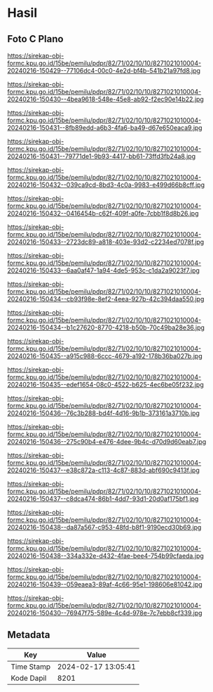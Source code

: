 # Hasil

## Foto C Plano

https://sirekap-obj-formc.kpu.go.id/15be/pemilu/pdpr/82/71/02/10/10/8271021010004-20240216-150429--77106dc4-00c0-4e2d-bf4b-541b21a97fd8.jpg

https://sirekap-obj-formc.kpu.go.id/15be/pemilu/pdpr/82/71/02/10/10/8271021010004-20240216-150430--4bea9618-548e-45e8-ab92-f2ec90e14b22.jpg

https://sirekap-obj-formc.kpu.go.id/15be/pemilu/pdpr/82/71/02/10/10/8271021010004-20240216-150431--8fb89edd-a6b3-4fa6-ba49-d67e650eaca9.jpg

https://sirekap-obj-formc.kpu.go.id/15be/pemilu/pdpr/82/71/02/10/10/8271021010004-20240216-150431--79771de1-9b93-4417-bb61-73ffd3fb24a8.jpg

https://sirekap-obj-formc.kpu.go.id/15be/pemilu/pdpr/82/71/02/10/10/8271021010004-20240216-150432--039ca9cd-8bd3-4c0a-9983-e499d66b8cff.jpg

https://sirekap-obj-formc.kpu.go.id/15be/pemilu/pdpr/82/71/02/10/10/8271021010004-20240216-150432--0416454b-c62f-409f-a0fe-7cbb1f8d8b26.jpg

https://sirekap-obj-formc.kpu.go.id/15be/pemilu/pdpr/82/71/02/10/10/8271021010004-20240216-150433--2723dc89-a818-403e-93d2-c2234ed7078f.jpg

https://sirekap-obj-formc.kpu.go.id/15be/pemilu/pdpr/82/71/02/10/10/8271021010004-20240216-150433--6aa0af47-1a94-4de5-953c-c1da2a9023f7.jpg

https://sirekap-obj-formc.kpu.go.id/15be/pemilu/pdpr/82/71/02/10/10/8271021010004-20240216-150434--cb93f98e-8ef2-4eea-927b-42c394daa550.jpg

https://sirekap-obj-formc.kpu.go.id/15be/pemilu/pdpr/82/71/02/10/10/8271021010004-20240216-150434--b1c27620-8770-4218-b50b-70c49ba28e36.jpg

https://sirekap-obj-formc.kpu.go.id/15be/pemilu/pdpr/82/71/02/10/10/8271021010004-20240216-150435--a915c988-6ccc-4679-a192-178b36ba027b.jpg

https://sirekap-obj-formc.kpu.go.id/15be/pemilu/pdpr/82/71/02/10/10/8271021010004-20240216-150435--edef1654-08c0-4522-b625-4ec6be05f232.jpg

https://sirekap-obj-formc.kpu.go.id/15be/pemilu/pdpr/82/71/02/10/10/8271021010004-20240216-150436--76c3b288-bd4f-4d16-9b1b-373161a3710b.jpg

https://sirekap-obj-formc.kpu.go.id/15be/pemilu/pdpr/82/71/02/10/10/8271021010004-20240216-150436--275c90b4-e476-4dee-9b4c-d70d9d60eab7.jpg

https://sirekap-obj-formc.kpu.go.id/15be/pemilu/pdpr/82/71/02/10/10/8271021010004-20240216-150437--e38c872a-c113-4c87-883d-abf690c9413f.jpg

https://sirekap-obj-formc.kpu.go.id/15be/pemilu/pdpr/82/71/02/10/10/8271021010004-20240216-150437--c8dca474-86b1-4dd7-93d1-20d0af175bf1.jpg

https://sirekap-obj-formc.kpu.go.id/15be/pemilu/pdpr/82/71/02/10/10/8271021010004-20240216-150438--da87a567-c953-48fd-b8f1-9190ecd30b69.jpg

https://sirekap-obj-formc.kpu.go.id/15be/pemilu/pdpr/82/71/02/10/10/8271021010004-20240216-150438--334a332e-d432-4fae-bee4-754b99cfaeda.jpg

https://sirekap-obj-formc.kpu.go.id/15be/pemilu/pdpr/82/71/02/10/10/8271021010004-20240216-150439--059eaea3-89af-4c66-95e1-198606e81042.jpg

https://sirekap-obj-formc.kpu.go.id/15be/pemilu/pdpr/82/71/02/10/10/8271021010004-20240216-150430--76947f75-589e-4c4d-978e-7c7ebb8cf339.jpg


## Metadata

| Key        | Value               |
| ---------- | ------------------- |
| Time Stamp | 2024-02-17 13:05:41 |
| Kode Dapil | 8201                |



